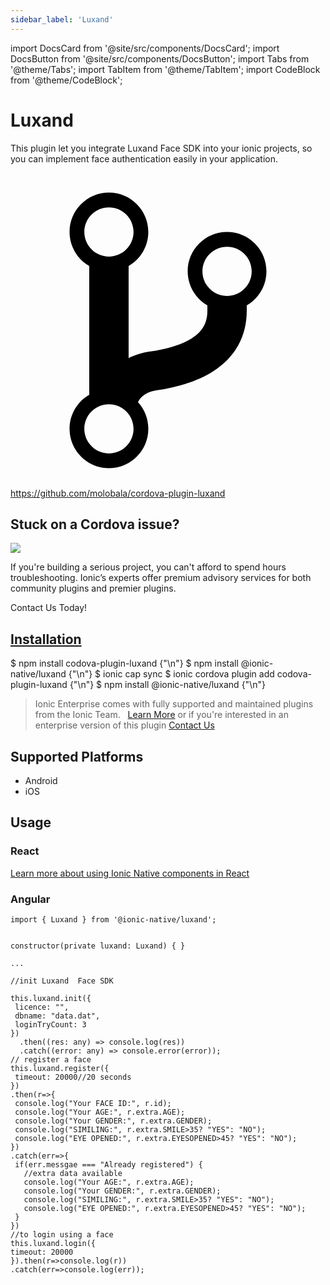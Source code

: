 ```yaml
---
sidebar_label: 'Luxand'
---
```


import DocsCard from '@site/src/components/DocsCard';
import DocsButton from '@site/src/components/DocsButton';
import Tabs from '@theme/Tabs';
import TabItem from '@theme/TabItem';
import CodeBlock from '@theme/CodeBlock';

# Luxand

This plugin let you integrate Luxand Face SDK into your ionic projects, so you can implement face authentication easily in your application.

<p><a href="https://github.com/molobala/cordova-plugin-luxand" target="_blank" rel="noopener" className="git-link">
  <svg viewBox="0 0 512 512"><path d="M416 160c0-35.3-28.7-64-64-64s-64 28.7-64 64c0 23.7 12.9 44.3 32 55.4v8.6c0 19.9-7.8 33.7-25.3 44.9-15.4 9.8-38.1 17.1-67.5 21.5-14 2.1-25.7 6-35.2 10.7V151.4c19.1-11.1 32-31.7 32-55.4 0-35.3-28.7-64-64-64S96 60.7 96 96c0 23.7 12.9 44.3 32 55.4v209.2c-19.1 11.1-32 31.7-32 55.4 0 35.3 28.7 64 64 64s64-28.7 64-64c0-16.6-6.3-31.7-16.7-43.1 1.9-4.9 9.7-16.3 29.4-19.3 38.8-5.8 68.9-15.9 92.3-30.8 36-22.8 55-57 55-98.8v-8.6c19.1-11.1 32-31.7 32-55.4zM160 56c22.1 0 40 17.9 40 40s-17.9 40-40 40-40-17.9-40-40 17.9-40 40-40zm0 400c-22.1 0-40-17.9-40-40s17.9-40 40-40 40 17.9 40 40-17.9 40-40 40zm192-256c-22.1 0-40-17.9-40-40s17.9-40 40-40 40 17.9 40 40-17.9 40-40 40z"></path></svg> https://github.com/molobala/cordova-plugin-luxand
</a></p>

<h2>Stuck on a Cordova issue?</h2>
<DocsCard className="cordova-ee-card" header="Don't waste precious time on plugin issues." href="https://ionicframework.com/sales?product_of_interest=Ionic%20Native">
  <div>
    <img src="/docs/icons/native-cordova-bot.png" class="cordova-ee-img" />
    <p>If you're building a serious project, you can't afford to spend hours troubleshooting. Ionic’s experts offer premium advisory services for both community plugins and premier plugins.</p>
    <DocsButton className="native-ee-detail">Contact Us Today!</DocsButton>
  </div>
</DocsCard>

<h2 id="installation">
  <a href="#installation">Installation</a>
</h2>
<Tabs defaultValue="Capacitor" values={[
  {value: 'Capacitor', label: 'Capacitor'},
  {value: 'Cordova', label: 'Cordova'},
  {value: 'Enterprise', label: 'Enterprise'},
]}>
  <TabItem value="Capacitor">
    <CodeBlock className="language-shell">
      $ npm install codova-plugin-luxand {"\n"}
      $ npm install @ionic-native/luxand {"\n"}
      $ ionic cap sync
    </CodeBlock>
  </TabItem>
  <TabItem value="Cordova">
    <CodeBlock className="language-shell">
      $ ionic cordova plugin add codova-plugin-luxand {"\n"}
      $ npm install @ionic-native/luxand {"\n"}
    </CodeBlock>
  </TabItem>
  <TabItem value="Enterprise">
    <blockquote>Ionic Enterprise comes with fully supported and maintained plugins from the Ionic Team. &nbsp;
      <a class="btn" href="https://ionic.io/docs/premier-plugins">Learn More</a> or if you're interested in an enterprise version of this plugin <a class="btn" href="https://ionicframework.com/sales?product_of_interest=Ionic%20Enterprise%20Engine">Contact Us</a></blockquote>
  </TabItem>
</Tabs>

## Supported Platforms

- Android
- iOS

## Usage

### React

[Learn more about using Ionic Native components in React](../native-community.md#react)

### Angular

```tsx
import { Luxand } from '@ionic-native/luxand';


constructor(private luxand: Luxand) { }

...

//init Luxand  Face SDK

this.luxand.init({
 licence: "",
 dbname: "data.dat",
 loginTryCount: 3
})
  .then((res: any) => console.log(res))
  .catch((error: any) => console.error(error));
// register a face
this.luxand.register({
 timeout: 20000//20 seconds
})
.then(r=>{
 console.log("Your FACE ID:", r.id);
 console.log("Your AGE:", r.extra.AGE);
 console.log("Your GENDER:", r.extra.GENDER);
 console.log("SIMILING:", r.extra.SMILE>35? "YES": "NO");
 console.log("EYE OPENED:", r.extra.EYESOPENED>45? "YES": "NO");
})
.catch(err=>{
 if(err.messgae === "Already registered") {
   //extra data available
   console.log("Your AGE:", r.extra.AGE);
   console.log("Your GENDER:", r.extra.GENDER);
   console.log("SIMILING:", r.extra.SMILE>35? "YES": "NO");
   console.log("EYE OPENED:", r.extra.EYESOPENED>45? "YES": "NO");
 }
})
//to login using a face
this.luxand.login({
timeout: 20000
}).then(r=>console.log(r))
.catch(err=>console.log(err));

```

